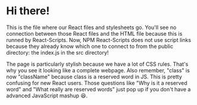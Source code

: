 # Hi there!

This is the file where our React files and stylesheets go. You'll see no connection between those React files and the HTML file because this is runned by React-Scripts. Now, NPM React-Scripts does not use script links because they already know which one to connect to from the public directory: the index.js in the src directory!

The page is particularly stylish because we have a lot of CSS rules. That's why you see it looking like a complete webpage. Also remember, "class" is now "className" because class is a reserved word in JS. This is pretty confusing for new React users. Those questions like "Why is it a reserved word" and "What really are reserved words" just pop up if you don't have a advanced JavaScript mashup :laughing:.
